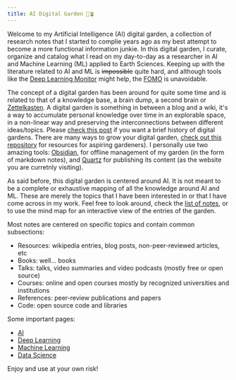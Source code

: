 ```yaml
---
title: AI Digital Garden 🤖🪴 
---
```


Welcome to my Artificial Intelligence (AI) digital garden, a collection of research notes that I started to complie years ago as my best attempt to become a more functional information junkie. In this digital garden, I curate, organize and catalog what I read on my day-to-day as a researcher in AI and Machine Learning (ML) applied to Earth Sciences. Keeping up with the literature related to AI and ML is ~~impossible~~ quite hard, and although tools like the [Deep Learning Monitor](https://deeplearn.org/) might help, the [FOMO](https://en.wikipedia.org/wiki/Fear_of_missing_out) is unavoidable.  

The concept of a digital garden has been around for quite some time and is related to that of a knowledge base, a brain dump, a second brain or [Zettelkasten](https://en.wikipedia.org/wiki/Zettelkasten). A digital garden is something in between a blog and a wiki, it's a way to accumulate personal knowledge over time in an explorable space, in a non-linear way and preserving the interconnections between different ideas/topics. Please [check this post](https://maggieappleton.com/garden-history) if you want a brief history of digital gardens. There are many ways to grow your digital garden, [check out this repository](https://github.com/MaggieAppleton/digital-gardeners) for resources for aspiring gardeners). I personally use two amazing tools: [Obsidian](https://obsidian.md/), for offline management of my garden (in the form of markdown notes), and [Quartz](https://quartz.jzhao.xyz/) for publishing its content (as the website you are curretnly visiting). 

As said before, this digital garden is centered around AI. It is not meant to be a complete or exhaustive mapping of all the knowledge around AI and ML. These are merely the topics that I have been interested in or that I have come across in my work. Feel free to look around, check the [list of notes](/AI/), or to use the mind map for an interactive view of the entries of the garden. 

Most notes are centered on specific topics and contain common subsections:

- Resources: wikipedia entries, blog posts, non-peer-reviewed articles, etc
- Books: well... books
- Talks: talks, video summaries and video podcasts (mostly free or open source)
- Courses: online and open courses mostly by recognized universities and institutions
- References: peer-review publications and papers
- Code: open source code and libraries

Some important pages:

- [AI](/AI/AI.md)
- [Deep Learning](AI/Deep%20Learning/Deep%20Learning.md)
- [Machine Learning](AI/Machine%20Learning.md) 
- [Data Science](AI/Data%20Science,%20Data%20Engineering/Data%20Science.md)

Enjoy and use at your own risk!

